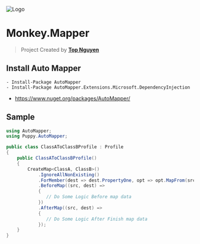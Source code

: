 ﻿![Logo](favicon.ico)
# Monkey.Mapper
> Project Created by [**Top Nguyen**](http://topnguyen.net)

## Install Auto Mapper

```markup
- Install-Package AutoMapper
- Install-Package AutoMapper.Extensions.Microsoft.DependencyInjection
```

- https://www.nuget.org/packages/AutoMapper/

## Sample

```csharp
using AutoMapper;
using Puppy.AutoMapper;

public class ClassAToClassBProfile : Profile
{
    public ClassAToClassBProfile()
    {
        CreateMap<ClassA, ClassB>()
            .IgnoreAllNonExisting()
            .ForMember(dest => dest.PropertyOne, opt => opt.MapFrom(src => src.PropertyTwo))
            .BeforeMap((src, dest) =>
            {
               // Do Some Logic Before map data 
            })
            .AfterMap((src, dest) =>
            {
               // Do Some Logic After Finish map data
            });
    }
}
```